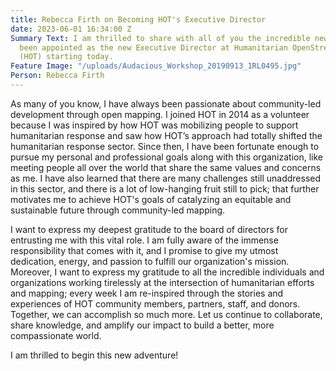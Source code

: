 ```yaml
---
title: Rebecca Firth on Becoming HOT's Executive Director
date: 2023-06-01 16:34:00 Z
Summary Text: I am thrilled to share with all of you the incredible news that I have
  been appointed as the new Executive Director at Humanitarian OpenStreetMap Team
  (HOT) starting today.
Feature Image: "/uploads/Audacious_Workshop_20190913_1RL0495.jpg"
Person: Rebecca Firth
---
```


As many of you know, I have always been passionate about community-led development through open mapping. I joined HOT in 2014 as a volunteer because I was inspired by how HOT was mobilizing people to support humanitarian response and saw how HOT’s approach had totally shifted the humanitarian response sector. Since then, I have been fortunate enough to pursue my personal and professional goals along with this organization, like meeting people all over the world that share the same values and concerns as me. I have also learned that there are many challenges still unaddressed in this sector, and there is a lot of low-hanging fruit still to pick; that further motivates me to achieve HOT's goals of catalyzing an equitable and sustainable future through community-led mapping.

I want to express my deepest gratitude to the board of directors for entrusting me with this vital role. I am fully aware of the immense responsibility that comes with it, and I promise to give my utmost dedication, energy, and passion to fulfill our organization's mission. Moreover, I want to express my gratitude to all the incredible individuals and organizations working tirelessly at the intersection of humanitarian efforts and mapping; every week I am re-inspired through the stories and experiences of HOT community members, partners, staff, and donors. Together, we can accomplish so much more. Let us continue to collaborate, share knowledge, and amplify our impact to build a better, more compassionate world.

I am thrilled to begin this new adventure!